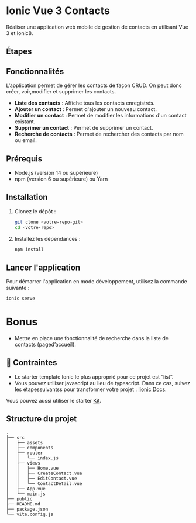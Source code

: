
# Ionic Vue 3 Contacts

Réaliser une application web mobile de gestion de contacts en utilisant Vue 3 et Ionic8.

##  Étapes

## Fonctionnalités

L’application permet de gérer les contacts de façon CRUD. On peut donc créer, voir,modifier et supprimer les contacts.

- **Liste des contacts** : Affiche tous les contacts enregistrés.
- **Ajouter un contact** : Permet d'ajouter un nouveau contact.
- **Modifier un contact** : Permet de modifier les informations d'un contact existant.
- **Supprimer un contact** : Permet de supprimer un contact.
- **Recherche de contacts** : Permet de rechercher des contacts par nom ou email.

## Prérequis

- Node.js (version 14 ou supérieure)
- npm (version 6 ou supérieure) ou Yarn

## Installation

1. Clonez le dépôt :
   ```bash
   git clone <votre-repo-git>
   cd <votre-repo>
   ```

2. Installez les dépendances :
   ```bash
   npm install
   ```

## Lancer l'application

Pour démarrer l'application en mode développement, utilisez la commande suivante :

```bash
ionic serve
```
# Bonus 

- Mettre en place une fonctionnalité de recherche dans la liste de contacts (paged’accueil).

## 📏 Contraintes
- Le starter template Ionic le plus approprié pour ce projet est “list”.
- Vous pouvez utiliser javascript au lieu de typescript. Dans ce cas, suivez les étapessuivantss pour transformer votre projet : [Iionic Docs](https://ionicframework.com/docs/vue/quickstart#build-your-way-with-typescript-or-javascript).

Vous pouvez aussi utiliser le starter [Kit](https://github.com/cba85/ionic8-vue3-js-list).

## Structure du projet

```
.
├── src
│   ├── assets
│   ├── components
│   ├── router
│   │   └── index.js
│   ├── views
│   │   ├── Home.vue
│   │   ├── CreateContact.vue
│   │   ├── EditContact.vue
│   │   └── ContactDetail.vue
│   ├── App.vue
│   └── main.js
├── public
├── README.md
├── package.json
└── vite.config.js
```


